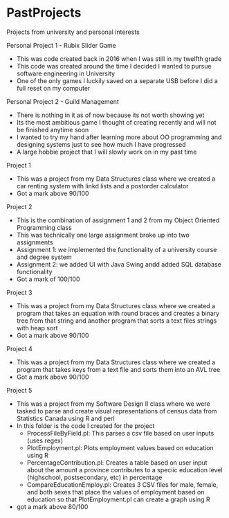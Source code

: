 # PastProjects
Projects from university and personal interests

Personal Project 1 - Rubix Slider Game
  - This was code created back in 2016 when I was still in my twelfth grade
  - This code was created around the time I decided I wanted to pursue software engineering in University
  - One of the only games I luckily saved on a separate USB before I did a full reset on my computer
  
Personal Project 2 - Guild Management
  - There is nothing in it as of now because its not worth showing yet
  - Its the most ambitious game I thought of creating recently and will not be finished anytime soon
  - I wanted to try my hand after learning more about OO programming and designing systems just to see how much I have progressed
  - A large hobbie project that I will slowly work on in my past time

Project 1
  - This was a project from my Data Structures class where we created a car renting system with linkd lists and a postorder calculator
  - Got a mark above 90/100
  
Project 2
  - This is the combination of assignment 1 and 2 from my Object Oriented Programming class
  - This was technically one large assignment broke up into two assignments
  - Assignment 1: we implemented the functionality of a university course and degree system
  - Assignment 2: we added UI with Java Swing andd added SQL database functionality
  - Got a mark of 100/100
  
Project 3
  - This was a project from my Data Structures class where we created a program that takes an equation with round braces and creates a binary tree from that string and another program that sorts a text files strings with heap sort
  - Got a mark above 90/100
  
Project 4
  - This was a project from my Data Structures class where we created a program that takes keys from a text file and sorts them into an AVL tree
  - Got a mark above 90/100

Project 5
  - This was a project from my Software Design II class where we were tasked to parse and create visual representations of census data from Statistics Canada using R and perl
  - In this folder is the code I created for the project
    - ProcessFileByField.pl: This parses a csv file based on user inputs (uses regex)
    - PlotEmployment.pl: Plots employment values based on education using R
    - PercentageContribution.pl: Creates a table based on user input about the amount a province contributes to a speciic education level (highschool, postsecondary, etc) in percentage 
    - CompareEducationEmploy.pl: Creates 3 CSV files for male, female, and both sexes that place the values of employment based on education so that PlotEmployment.pl can create a graph using R
  - got a mark above 80/100
